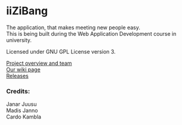 # iiZiBang

The application, that makes meeting new people easy.  
This is being built during the Web Application Development course in university.  

Licensed under GNU GPL License version 3.

[Project overview and team](https://github.com/juusujanar/iizibang/wiki/Project-overview-and-team)  
[Our wiki page](https://github.com/juusujanar/iizibang/wiki)  
[Releases](https://github.com/juusujanar/iizibang/releases)  

### Credits:  
Janar Juusu  
Madis Janno  
Cardo Kambla
